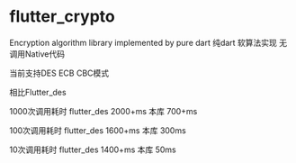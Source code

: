 # flutter_crypto
Encryption algorithm library implemented by pure dart
纯dart 软算法实现 无调用Native代码

当前支持DES   ECB CBC模式

相比Flutter_des 

1000次调用耗时  flutter_des 2000+ms    本库   700+ms

100次调用耗时   flutter_des 1600+ms    本库   300ms

10次调用耗时    flutter_des 1400+ms    本库   50ms
